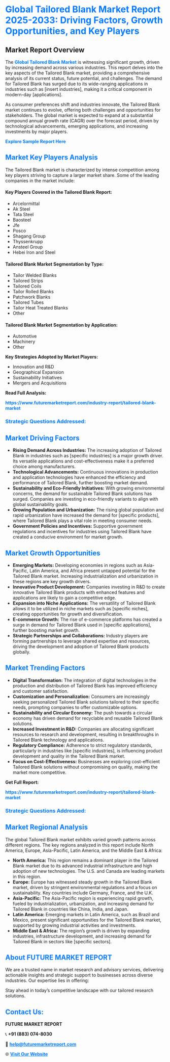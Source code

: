 <h1 style="color: #007BFF;">Global Tailored Blank Market Report 2025-2033: Driving Factors, Growth Opportunities, and Key Players</h1>

<section id="overview">
<h2>Market Report Overview</h2>
<p>The <a href="https://www.futuremarketreport.com/industry-report/tailored-blank-market" style="color: #007BFF; text-decoration: none;"><strong>Global Tailored Blank Market</strong></a> is witnessing significant growth, driven by increasing demand across various industries. This report delves into the key aspects of the Tailored Blank market, providing a comprehensive analysis of its current status, future potential, and challenges. The demand for Tailored Blank has surged due to its wide-ranging applications in industries such as [insert industries], making it a critical component in modern-day [applications].</p>
<p>As consumer preferences shift and industries innovate, the Tailored Blank market continues to evolve, offering both challenges and opportunities for stakeholders. The global market is expected to expand at a substantial compound annual growth rate (CAGR) over the forecast period, driven by technological advancements, emerging applications, and increasing investments by major players.</p>
</section>

<section id="overview">
<p><a href="https://www.futuremarketreport.com/request-sample/reportId=30759" style="color: #007BFF; text-decoration: none;"><strong>Explore Sample Report Here</strong></a></p>
</section>

<section id="key-players">
<h2 style="color: #007BFF;">Market Key Players Analysis</h2>
<p>The Tailored Blank market is characterized by intense competition among key players striving to capture a larger market share. Some of the leading companies in the market include:</p>
<h4>Key Players Covered in the Tailored Blank Report:</h4>
<ul><li>Arcelormittal</li><li>Ak Steel</li><li>Tata Steel</li><li>Baosteel</li><li>Jfe</li><li>Posco</li><li>Shagang Group</li><li>Thyssenkrupp</li><li>Ansteel Group</li><li>Hebei Iron and Steel</li></ul>
<h4>Tailored Blank Market Segmentation by Type:</h4>
<ul><li>Tailor Welded Blanks</li><li>Tailored Strips</li><li>Tailored Coils</li><li>Tailor Rolled Blanks</li><li>Patchwork Blanks</li><li>Tailored Tubes</li><li>Tailor Heat Treated Blanks</li><li>Other</li></ul>

<h4>Tailored Blank Market Segmentation by Application:</h4>
<ul><li>Automotive</li><li>Machinery</li><li>Other</li></ul>
<p><strong>Key Strategies Adopted by Market Players:</strong></p>
<ul>
<li>Innovation and R&D</li>
<li>Geographical Expansion</li>
<li>Sustainability Initiatives</li>
<li>Mergers and Acquisitions</li>
</ul>
</section>

<section>
<p><strong>Read Full Analysis: </strong></p><a href="https://www.futuremarketreport.com/industry-report/tailored-blank-market" style="color: #007BFF; text-decoration: none;"><strong>https://www.futuremarketreport.com/industry-report/tailored-blank-market</strong></a>
<h3 style="color: #007BFF;">Strategic Questions Addressed:</h3>
</section>

<section id="driving-factors">
<h2 style="color: #007BFF;">Market Driving Factors</h2>
<ul>
<li><strong>Rising Demand Across Industries:</strong> The increasing adoption of Tailored Blank in industries such as [specific industries] is a major growth driver. Its versatile applications and cost-effectiveness make it a preferred choice among manufacturers.</li>
<li><strong>Technological Advancements:</strong> Continuous innovations in production and application technologies have enhanced the efficiency and performance of Tailored Blank, further boosting market demand.</li>
<li><strong>Sustainability and Eco-Friendly Initiatives:</strong> With growing environmental concerns, the demand for sustainable Tailored Blank solutions has surged. Companies are investing in eco-friendly variants to align with global sustainability goals.</li>
<li><strong>Growing Population and Urbanization:</strong> The rising global population and rapid urbanization have increased the demand for [specific products], where Tailored Blank plays a vital role in meeting consumer needs.</li>
<li><strong>Government Policies and Incentives:</strong> Supportive government regulations and incentives for industries using Tailored Blank have created a conducive environment for market growth.</li>
</ul>
</section>

<section id="growth-opportunities">
<h2 style="color: #007BFF;">Market Growth Opportunities</h2>
<ul>
<li><strong>Emerging Markets:</strong> Developing economies in regions such as Asia-Pacific, Latin America, and Africa present untapped potential for the Tailored Blank market. Increasing industrialization and urbanization in these regions are key growth drivers.</li>
<li><strong>Innovative Product Development:</strong> Companies investing in R&D to create innovative Tailored Blank products with enhanced features and applications are likely to gain a competitive edge.</li>
<li><strong>Expansion into Niche Applications:</strong> The versatility of Tailored Blank allows it to be utilized in niche markets such as [specific niches], creating opportunities for growth and diversification.</li>
<li><strong>E-commerce Growth:</strong> The rise of e-commerce platforms has created a surge in demand for Tailored Blank used in [specific applications], further boosting market growth.</li>
<li><strong>Strategic Partnerships and Collaborations:</strong> Industry players are forming partnerships to leverage shared expertise and resources, driving the development and adoption of Tailored Blank products globally.</li>
</ul>
</section>

<section id="trending-factors">
<h2 style="color: #007BFF;">Market Trending Factors</h2>
<ul>
<li><strong>Digital Transformation:</strong> The integration of digital technologies in the production and distribution of Tailored Blank has improved efficiency and customer satisfaction.</li>
<li><strong>Customization and Personalization:</strong> Consumers are increasingly seeking personalized Tailored Blank solutions tailored to their specific needs, prompting companies to offer customizable options.</li>
<li><strong>Sustainability and Circular Economy:</strong> The push towards a circular economy has driven demand for recyclable and reusable Tailored Blank solutions.</li>
<li><strong>Increased Investment in R&D:</strong> Companies are allocating significant resources to research and development, resulting in breakthroughs in Tailored Blank technology and applications.</li>
<li><strong>Regulatory Compliance:</strong> Adherence to strict regulatory standards, particularly in industries like [specific industries], is influencing product development and quality in the Tailored Blank market.</li>
<li><strong>Focus on Cost-Effectiveness:</strong> Businesses are exploring cost-efficient Tailored Blank solutions without compromising on quality, making the market more competitive.</li>
</ul>
</section>

<section>
<p><strong>Get Full Report: </strong></p><a href="https://www.futuremarketreport.com/industry-report/tailored-blank-market" style="color: #007BFF; text-decoration: none;"><strong>https://www.futuremarketreport.com/industry-report/tailored-blank-market</strong></a>
<h3 style="color: #007BFF;">Strategic Questions Addressed:</h3>
</section>


<section id="regional-analysis">
<h2 style="color: #007BFF;">Market Regional Analysis</h2>
<p>The global Tailored Blank market exhibits varied growth patterns across different regions. The key regions analyzed in this report include North America, Europe, Asia-Pacific, Latin America, and the Middle East & Africa:</p>
<ul>
<li><strong>North America:</strong> This region remains a dominant player in the Tailored Blank market due to its advanced industrial infrastructure and high adoption of new technologies. The U.S. and Canada are leading markets in this region.</li>
<li><strong>Europe:</strong> Europe has witnessed steady growth in the Tailored Blank market, driven by stringent environmental regulations and a focus on sustainability. Key countries include Germany, France, and the U.K.</li>
<li><strong>Asia-Pacific:</strong> The Asia-Pacific region is experiencing rapid growth, fueled by industrialization, urbanization, and increasing demand for Tailored Blank in countries like China, India, and Japan.</li>
<li><strong>Latin America:</strong> Emerging markets in Latin America, such as Brazil and Mexico, present significant opportunities for the Tailored Blank market, supported by growing industrial activities and investments.</li>
<li><strong>Middle East & Africa:</strong> The region’s growth is driven by expanding industries, infrastructure development, and increasing demand for Tailored Blank in sectors like [specific sectors].</li>
</ul>
</section>

<footer>
<h2 style="color: #007BFF;">About FUTURE MARKET REPORT</h2>
<p>We are a trusted name in market research and advisory services, delivering actionable insights and strategic support to businesses across diverse industries. Our expertise lies in offering:</p>

<p>Stay ahead in today’s competitive landscape with our tailored research solutions.</p>

<h2 style="color: #007BFF;">Contact Us:</h2>
<p><strong>FUTURE MARKET REPORT</strong></p>
<p>📞 <strong>+91 (883) 074-8030</strong></p>
<p>📧 <strong><a href="mailto:help@futuremarketreport.com" style="color: #007BFF;">help@futuremarketreport.com</a></strong></p>
<p>🌐 <strong><a href="https://www.futuremarketreport.com/" style="color: #007BFF;">Visit Our Website</a></strong></p>
</footer>